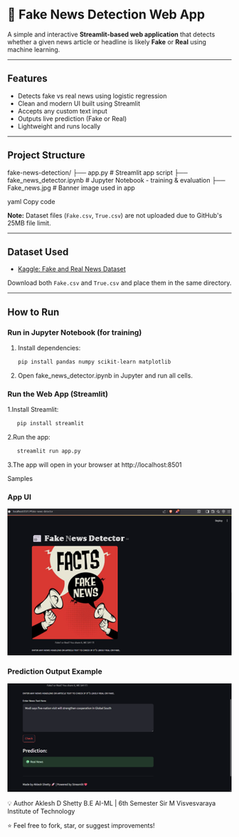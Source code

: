 # 📰 Fake News Detection Web App

A simple and interactive **Streamlit-based web application** that detects whether a given news article or headline is likely **Fake** or **Real** using machine learning.

---

## Features

- Detects fake vs real news using logistic regression
- Clean and modern UI built using Streamlit
- Accepts any custom text input
- Outputs live prediction (Fake or Real)
- Lightweight and runs locally

---

## Project Structure

fake-news-detection/
├── app.py # Streamlit app script
├── fake_news_detector.ipynb # Jupyter Notebook - training & evaluation
├── Fake_news.jpg # Banner image used in app

yaml
Copy code

 **Note:** Dataset files (`Fake.csv`, `True.csv`) are not uploaded due to GitHub's 25MB file limit.

---

## Dataset Used

- [Kaggle: Fake and Real News Dataset](https://www.kaggle.com/datasets/clmentbisaillon/fake-and-real-news-dataset)

Download both `Fake.csv` and `True.csv` and place them in the same directory.

---

##  How to Run

### Run in Jupyter Notebook (for training)
1. Install dependencies:
   ```bash
   pip install pandas numpy scikit-learn matplotlib
2. Open fake_news_detector.ipynb in Jupyter and run all cells.

### Run the Web App (Streamlit) 

1.Install Streamlit:
```bash
   pip install streamlit
```
2.Run the app:
```bash
   streamlit run app.py
 ```  
3.The app will open in your browser at http://localhost:8501

Samples
### App UI
![App Screenshot](App-screenshot.png)

### Prediction Output Example
![Output Screenshot](Output.png)

💡 Author
Aklesh D Shetty
B.E AI-ML | 6th Semester
Sir M Visvesvaraya Institute of Technology

⭐️ Feel free to fork, star, or suggest improvements!
